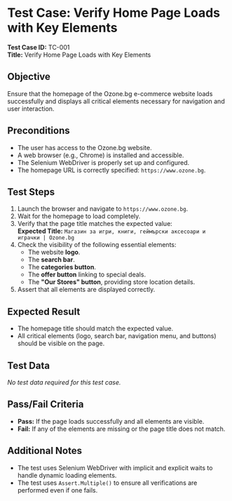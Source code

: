 # Test Case: Verify Home Page Loads with Key Elements

**Test Case ID:** TC-001  
**Title:** Verify Home Page Loads with Key Elements  

## Objective
Ensure that the homepage of the Ozone.bg e-commerce website loads successfully and displays all critical elements necessary for navigation and user interaction.

## Preconditions
- The user has access to the Ozone.bg website.
- A web browser (e.g., Chrome) is installed and accessible.
- The Selenium WebDriver is properly set up and configured.
- The homepage URL is correctly specified: `https://www.ozone.bg`.

## Test Steps
1. Launch the browser and navigate to `https://www.ozone.bg`.
2. Wait for the homepage to load completely.
3. Verify that the page title matches the expected value:  
   **Expected Title:** `Mагазин за игри, книги, геймърски аксесоари и играчки | Ozone.bg`
4. Check the visibility of the following essential elements:
   - The website **logo**.
   - The **search bar**.
   - The **categories button**.
   - The **offer button** linking to special deals.
   - The **"Our Stores" button**, providing store location details.
5. Assert that all elements are displayed correctly.

## Expected Result
- The homepage title should match the expected value.
- All critical elements (logo, search bar, navigation menu, and buttons) should be visible on the page.

## Test Data
_No test data required for this test case._

## Pass/Fail Criteria
- **Pass:** If the page loads successfully and all elements are visible.
- **Fail:** If any of the elements are missing or the page title does not match.

## Additional Notes
- The test uses Selenium WebDriver with implicit and explicit waits to handle dynamic loading elements.
- The test uses `Assert.Multiple()` to ensure all verifications are performed even if one fails.
